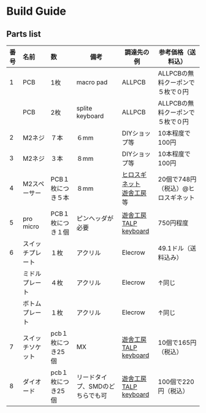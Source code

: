 # Build Guide

## Parts list

|番号| 名前 | 数 | 備考 | 調達先の例 | 参考価格（送料込） |
|:-|:-|:-|--|--|--|
|1|PCB|1枚|macro pad|ALLPCB | ALLPCBの無料クーポンで５枚で０円|
||PCB|2枚|splite keyboard|ALLPCB|ALLPCBの無料クーポンで５枚で０円|
|2|M2ネジ|７本|６mm|DIYショップ等|10本程度で100円|
|3|M2ネジ|３本|８mm|DIYショップ等|10本程度で100円|
|4|M2スペーサー|PCB１枚につき５本|８mm|[ヒロスギネット](https://www.hirosugi-net.co.jp/shop/default.aspx)<br>[遊舎工房](https://shop.yushakobo.jp)等|20個で748円（税込）@ヒロスギネット|
|5|pro micro|PCB１枚につき１個|ピンヘッダが必要|[遊舎工房](https://shop.yushakobo.jp)<br>[TALP keyboard](https://talpkeyboard.net)|750円程度|
|6|スイッチプレート|１枚|アクリル|Elecrow|49.1ドル（送料込み）|
||ミドルプレート|４枚|アクリル|Elecrow|↑同じ|
||ボトムプレート|１枚|アクリル|Elecrow|↑同じ|
|7|スイッチソケット|pcb１枚につき25個|MX|[遊舎工房](https://shop.yushakobo.jp)<br>[TALP keyboard](https://talpkeyboard.net)|10個で165円（税込）|
|8|ダイオード|pcb１枚につき25個|リードタイプ、SMDのどちらでも可|[遊舎工房](https://shop.yushakobo.jp)<br>[TALP keyboard](https://talpkeyboard.net)|100個で220円（税込）|








